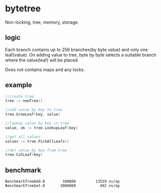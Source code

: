 # bytetree

Non-locking, tree, memory, storage.

## logic

Each branch contains up to 256 branches(by byte value) and only one leaf(value). On adding value to tree, byte by byte selects a suitable branch where the value(leaf) will be placed.

Does not contains maps and any locks.

## example

```go
//create tree
tree := newTree()

//add value by key to tree
tree.GrowLeaf(key, value)

//lookup value by key in tree
value, ok := tree.LookupLeaf(key)

//get all values
values := tree.PickAllLeafs()

//del value by key from tree
tree.CutLeaf(key)
```


## benchmark

	BenchmarkTreeAdd-8   	  100000	     13559 ns/op
	BenchmarkTreeGet-8   	 3000000	       492 ns/op

